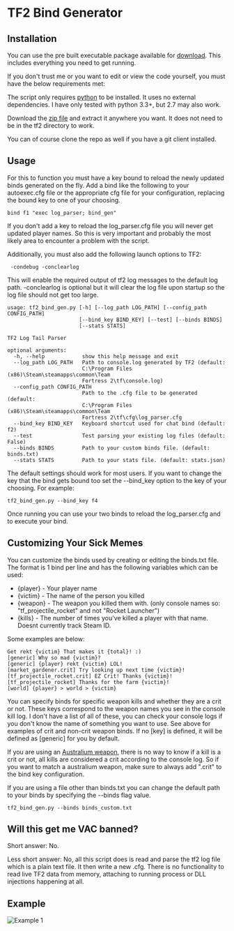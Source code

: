 TF2 Bind Generator
==================

Installation
------------

You can use the pre built executable package available for [download](https://github.com/leighmacdonald/tf2_bind_gen/releases/download/v1.2/tf2_bind_gen-v1.2.zip).
This includes everything you need to get running.

If you don't trust me or you want to edit or view the code yourself, you must have the below requirements met:

The script only requires [python](https://www.python.org/downloads/) to be installed. It uses no external dependencies.
I have only tested with python 3.3+, but 2.7 may also work.

Download the [zip file](https://github.com/leighmacdonald/tf2_bind_gen/archive/master.zip) and extract it anywhere you want. It 
does not need to be in the tf2 directory to work.

You can of course clone the repo as well if you have a git client installed.

Usage
-----

For this to function you must have a key bound to reload the newly updated
binds generated on the fly. Add a bind like the following to your autoexec.cfg file or the appropriate cfg 
file for your configuration, replacing the bound key to one of your choosing.

    bind f1 "exec log_parser; bind_gen"
    
If you don't add a key to reload the log_parser.cfg file you will never get updated player names. So this is 
very important and probably the most likely area to encounter a problem with the script.

Additionally, you must also add the following launch options to TF2:

     -condebug -conclearlog
     
This will enable the required output of tf2 log messages to the default log path. -conclearlog is optional but
it will clear the log file upon startup so the log file should not get too large.

    usage: tf2_bind_gen.py [-h] [--log_path LOG_PATH] [--config_path CONFIG_PATH]
                           [--bind_key BIND_KEY] [--test] [--binds BINDS]
                           [--stats STATS]
    
    TF2 Log Tail Parser
    
    optional arguments:
      -h, --help            show this help message and exit
      --log_path LOG_PATH   Path to console.log generated by TF2 (default:
                            C:\Program Files (x86)\Steam\steamapps\common\Team
                            Fortress 2\tf\console.log)
      --config_path CONFIG_PATH
                            Path to the .cfg file to be generated (default:
                            C:\Program Files (x86)\Steam\steamapps\common\Team
                            Fortress 2\tf\cfg\log_parser.cfg
      --bind_key BIND_KEY   Keyboard shortcut used for chat bind (default: f2)
      --test                Test parsing your existing log files (default: False)
      --binds BINDS         Path to your custom binds file. (default: binds.txt)
      --stats STATS         Path to your stats file. (default: stats.json)

      
The default settings should work for most users. If you want to change the key that the bind gets bound
too set the --bind_key option to the key of your choosing. For example:

    tf2_bind_gen.py --bind_key f4
    
Once running you can use your two binds to reload the log_parser.cfg and to execute your bind.

Customizing Your Sick Memes
---------------------------

You can customize the binds used by creating or editing the binds.txt file. The format is 1 bind per line and 
has the following variables which can be used: 
 
- {player} - Your player name
- {victim} - The name of the person you killed
- {weapon} - The weapon you killed them with. (only console names so: "tf_projectile_rocket" and not "Rocket Launcher")
- {kills} - The number of times you've killed a player with that name. Doesnt currently track Steam ID.


Some examples are below:

    Get rekt {victim} That makes it {total}! :)
    [generic] Why so mad {victim}?
    [generic] {player} rekt {victim} LOL!
    [market_gardener.crit] Try looking up next time {victim}!
    [tf_projectile_rocket.crit] EZ Crit! Thanks {victim}!
    [tf_projectile_rocket] Thanks for the farm {victim}!
    [world] {player} > world > {victim}
    
You can specify binds for specific weapon kills and whether they are a crit or not. These keys correspond to the 
weapon names you see in the console kill log. I don't have a list of all of these, you can check your console logs if 
you don't know the name of something you want to use. See above for examples of crit and non-crit weapon binds. If no
[key] is defined, it will be defined as [generic] for you by default.

If you are using an [Australium weapon](https://wiki.teamfortress.com/wiki/Australium), there is no way to know if a 
kill is a crit or not, all kills are considered a crit according to the console log. So if you want to match a australium
weapon, make sure to always add ".crit" to the bind key configuration.

If you are using a file other than binds.txt you can change the default path to your binds by specifying the --binds 
flag value.
 
    tf2_bind_gen.py --binds binds_custom.txt

Will this get me VAC banned?
----------------------------

Short answer: No. 

Less short answer: No, all this script does is read and parse the tf2 log file which is a plain text file. 
It then write a new .cfg. There is no functionality to read live TF2 data from memory, attaching to 
running process or DLL injections happening at all. 

Example
-------

![Example 1](https://raw.githubusercontent.com/leighmacdonald/tf2_bind_gen/master/example/screen_1.jpg)
